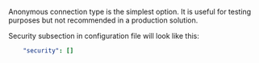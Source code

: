 Anonymous connection type is the simplest option. It is useful for testing purposes but not recommended in a production
solution.

Security subsection in configuration file will look like this: 

```yaml
    "security": []
```
